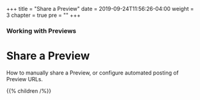 +++
title = "Share a Preview"
date = 2019-09-24T11:56:26-04:00
weight = 3
chapter = true
pre = "<b></b>"
+++

### Working with Previews

# Share a Preview

How to manually share a Preview, or configure automated posting of Preview URLs.

{{% children /%}}
